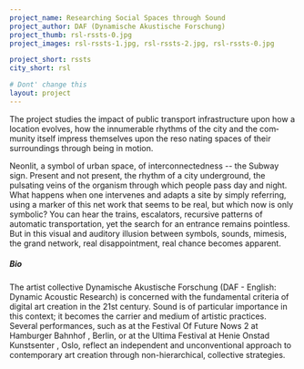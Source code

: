 ```yaml
---
project_name: Researching Social Spaces through Sound
project_author: DAF (Dynamische Akustische Forschung)
project_thumb: rsl-rssts-0.jpg
project_images: rsl-rssts-1.jpg, rsl-rssts-2.jpg, rsl-rssts-0.jpg

project_short: rssts
city_short: rsl

# Dont' change this
layout: project
---
```

The project studies the impact of public transport infrastructure upon how a location evolves, how the innumerable rhythms of the city and the com­ munity itself impress themselves upon the reso­ nating spaces of their surroundings through being in motion.

Neon­lit, a symbol of urban space, of intercon­nectedness --­ the Subway sign. Present and not present, the rhythm of a city underground, the pulsating veins of the organism through which people pass day and night.
What happens when one intervenes and adapts a site by simply referring, using a marker of this net­ work that seems to be real, but which now is only symbolic? You can hear the trains, escalators, re­cursive patterns of automatic transportation, yet the search for an entrance remains pointless. But in this visual and auditory illusion between sym­bols, sounds, mimesis, the grand network, real disappointment, real chance becomes apparent.


##### Bio
The artist collective Dynamische Akustische Forschung (DAF - English: Dynamic Acoustic Research) is concerned with the fundamental criteria of digital art creation in the 21st century. Sound is of particular importance in this context; it becomes the carrier and medium of artistic practices. Several performances, such as at the Festival Of Future Nows 2 at Hamburger Bahnhof , Berlin, or at the Ultima Festival at Henie Onstad Kunstsenter , Oslo, reflect an independent and unconventional approach to contemporary art creation through non-hierarchical, collective strategies.
